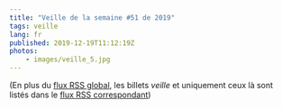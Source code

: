 ```yaml
---
title: "Veille de la semaine #51 de 2019"
tags: veille
lang: fr
published: 2019-12-19T11:12:19Z
photos:
    - images/veille_5.jpg
---
```



(En plus du [flux RSS global](/rss.xml), les billets *veille*
et uniquement ceux là sont listés dans le [flux RSS correspondant](/rss/veille.xml))
